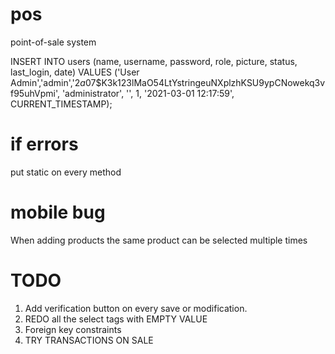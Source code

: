 # pos
point-of-sale system

INSERT INTO users (name, username, password, role, picture, status, last_login, date) VALUES ('User Admin','admin','$2a$07$K3k123lMaO54LtYstringeuNXplzhKSU9ypCNowekq3vf95uhVpmi', 'administrator', '', 1, '2021-03-01 12:17:59', CURRENT_TIMESTAMP);

# if errors
put static on every method

# mobile bug
When adding products the same product can be selected multiple times

# TODO
1. Add verification button on every save or modification.
2. REDO all the select tags with EMPTY VALUE
4. Foreign key constraints
5. TRY TRANSACTIONS ON SALE